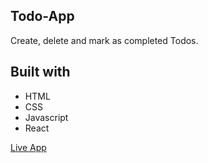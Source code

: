 ## Todo-App

Create, delete and mark as completed Todos. 

## Built with

- HTML
- CSS
- Javascript
- React

[Live App](https://thunderprocode.github.io/Todo-App/)